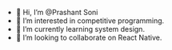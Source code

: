 - 👋 Hi, I’m @Prashant Soni
- 👀 I’m interested in competitive programming. 
- 🌱 I’m currently learning system design.
- 💞️ I’m looking to collaborate on React Native.

<!---
prashantsoni-ai/prashantsoni-ai is a ✨ special ✨ repository because its `README.md` (this file) appears on your GitHub profile.
You can click the Preview link to take a look at your changes.
--->
